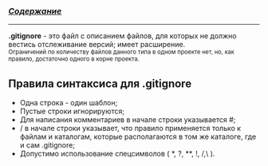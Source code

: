 ### [***Содержание***](./readme.md)
---
**.gitignore** - это файл с описанием файлов, для которых не должно вестись отслеживание версий; имеет расширение.  
<small>Ограничений по количеству файлов данного типа в одном проекте нет, но, как правило, достаточно одного в корне проекта.</small>

## Правила синтаксиса для .gitignore

* Одна строка - один шаблон;
* Пустые строки игнорируются;
* Для написания комментариев в начале строки указывается #;
* / в начале строки указывает, что правило применяется только к файлам и каталогам, которые располагаются в том же каталоге, где и сам .gitignore;
* Допустимо использование спецсимволов ( *, ?, **, !, /,\ ).